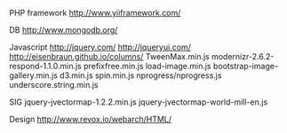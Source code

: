 PHP framework
http://www.yiiframework.com/

DB 
http://www.mongodb.org/

Javascript
http://jquery.com/
http://jqueryui.com/
http://eisenbraun.github.io/columns/
TweenMax.min.js
modernizr-2.6.2-respond-1.1.0.min.js
prefixfree.min.js
load-image.min.js
bootstrap-image-gallery.min.js
d3.min.js
spin.min.js
nprogress/nprogress.js
underscore.string.min.js

SIG
jquery-jvectormap-1.2.2.min.js
jquery-jvectormap-world-mill-en.js

Design
http://www.revox.io/webarch/HTML/

